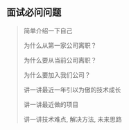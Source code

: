 
## 面试必问问题

> 简单介绍一下自己
> 
> 为什么从第一家公司离职？
> 
> 为什么要从当前公司离职？
> 
> 为什么要加入我们公司？
> 
> 讲一讲最近一年引以为傲的技术成长
> 
> 讲一讲最近做的项目
> 
> 讲一讲技术难点, 解决方法, 未来思路

